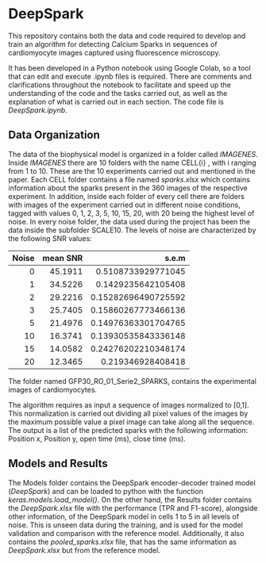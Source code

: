 
# DeepSpark

This repository contains both the data and code required to develop and train an algorithm for detecting Calcium Sparks in sequences of cardiomyocyte images captured using fluorescence microscopy.

It has been developed in a Python notebook using Google Colab, so a tool that can edit and execute .ipynb files is required. There are comments and clarifications throughout the notebook to facilitate and speed up the understanding of the code and the tasks carried out, as well as the explanation of what is carried out in each section. The code file is *DeepSpark.ipynb*. 

## Data Organization
The data of the biophysical model is organized in a folder called *IMAGENES*. Inside *IMAGENES* there are 10 folders with the name CELL\{i} , with i ranging from 1 to 10. These are the 10 experiments carried out and mentioned in the paper. Each CELL folder contains a file named *sparks.xlsx* which contains information about the sparks present in the 360 images of the respective experiment. In addition, inside each folder of every cell there are folders with images of the experiment carried out in different noise conditions, tagged with values 0, 1, 2, 3, 5, 10, 15, 20, with 20 being the highest level of noise. In every noise folder, the data used during the project has been the data inside the subfolder SCALE10. The levels of noise are characterized by the following SNR values: 

|     Noise     | mean SNR |  s.e.m  |
|--------------:|---------:|--------:|
|  0       | 45.1911  | 0.5108733929771045  |
|  1       | 34.5226  | 0.1429235642105408  |
|  2       | 29.2216  | 0.15282696490725592 |
|  3       | 25.7405  | 0.15860267773466136 |
|  5       | 21.4976  | 0.14976363301704765 |
|  10      | 16.3741  | 0.13930535843336148 |
|  15      | 14.0582  | 0.24276202210348174 |
|  20      | 12.3465  | 0.219346928408418   |

The folder named GFP30_RO_01_Serie2_SPARKS, contains the experimental images of cardiomyocytes.

The algorithm requires as input a sequence of images normalized to [0,1]. This normalization is carried out dividing all pixel values of the images by the maximum possible value a pixel image can take along all the sequence. The output is a list of the predicted sparks with the following information: Position x, Position y, open time (ms), close time (ms).

## Models and Results
The Models folder contains the DeepSpark encoder-decoder trained model (*DeepSpark*) and can be loaded to python with the function *keras.models.load_model()*. On the other hand, the Results folder contains the *DeepSpark.xlsx* file with the performance (TPR and F1-score), alongside other information, of the DeepSpark model in cells 1 to 5 in all levels of noise. This is unseen data during the training, and is used for the model validation and comparison with the reference model. Additionally, it also contains the *pooled_sparks.xlsx* file, that has the same information as *DeepSpark.xlsx* but from the reference model.
